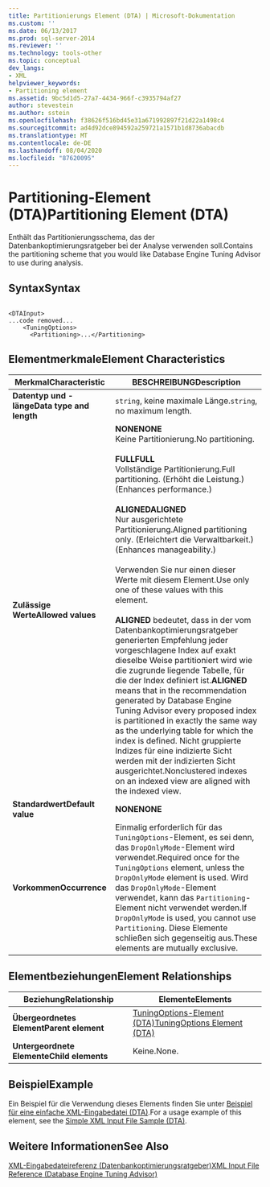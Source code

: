 ```yaml
---
title: Partitionierungs Element (DTA) | Microsoft-Dokumentation
ms.custom: ''
ms.date: 06/13/2017
ms.prod: sql-server-2014
ms.reviewer: ''
ms.technology: tools-other
ms.topic: conceptual
dev_langs:
- XML
helpviewer_keywords:
- Partitioning element
ms.assetid: 9bc5d1d5-27a7-4434-966f-c3935794af27
author: stevestein
ms.author: sstein
ms.openlocfilehash: f38626f516bd45e31a671992897f21d22a1498c4
ms.sourcegitcommit: ad4d92dce894592a259721a1571b1d8736abacdb
ms.translationtype: MT
ms.contentlocale: de-DE
ms.lasthandoff: 08/04/2020
ms.locfileid: "87620095"
---
```

# <a name="partitioning-element-dta"></a><span data-ttu-id="fb386-102">Partitioning-Element (DTA)</span><span class="sxs-lookup"><span data-stu-id="fb386-102">Partitioning Element (DTA)</span></span>
  <span data-ttu-id="fb386-103">Enthält das Partitionierungsschema, das der Datenbankoptimierungsratgeber bei der Analyse verwenden soll.</span><span class="sxs-lookup"><span data-stu-id="fb386-103">Contains the partitioning scheme that you would like Database Engine Tuning Advisor to use during analysis.</span></span>  
  
## <a name="syntax"></a><span data-ttu-id="fb386-104">Syntax</span><span class="sxs-lookup"><span data-stu-id="fb386-104">Syntax</span></span>  
  
```  
  
<DTAInput>  
...code removed...  
    <TuningOptions>  
      <Partitioning>...</Partitioning>  
```  
  
## <a name="element-characteristics"></a><span data-ttu-id="fb386-105">Elementmerkmale</span><span class="sxs-lookup"><span data-stu-id="fb386-105">Element Characteristics</span></span>  
  
|<span data-ttu-id="fb386-106">Merkmal</span><span class="sxs-lookup"><span data-stu-id="fb386-106">Characteristic</span></span>|<span data-ttu-id="fb386-107">BESCHREIBUNG</span><span class="sxs-lookup"><span data-stu-id="fb386-107">Description</span></span>|  
|--------------------|-----------------|  
|<span data-ttu-id="fb386-108">**Datentyp und -länge**</span><span class="sxs-lookup"><span data-stu-id="fb386-108">**Data type and length**</span></span>|<span data-ttu-id="fb386-109">`string`, keine maximale Länge.</span><span class="sxs-lookup"><span data-stu-id="fb386-109">`string`, no maximum length.</span></span>|  
|<span data-ttu-id="fb386-110">**Zulässige Werte**</span><span class="sxs-lookup"><span data-stu-id="fb386-110">**Allowed values**</span></span>|<span data-ttu-id="fb386-111">**NONE**</span><span class="sxs-lookup"><span data-stu-id="fb386-111">**NONE**</span></span><br /> <span data-ttu-id="fb386-112">Keine Partitionierung.</span><span class="sxs-lookup"><span data-stu-id="fb386-112">No partitioning.</span></span><br /><br /> <span data-ttu-id="fb386-113">**FULL**</span><span class="sxs-lookup"><span data-stu-id="fb386-113">**FULL**</span></span><br /> <span data-ttu-id="fb386-114">Vollständige Partitionierung.</span><span class="sxs-lookup"><span data-stu-id="fb386-114">Full partitioning.</span></span> <span data-ttu-id="fb386-115">(Erhöht die Leistung.)</span><span class="sxs-lookup"><span data-stu-id="fb386-115">(Enhances performance.)</span></span><br /><br /> <span data-ttu-id="fb386-116">**ALIGNED**</span><span class="sxs-lookup"><span data-stu-id="fb386-116">**ALIGNED**</span></span><br /> <span data-ttu-id="fb386-117">Nur ausgerichtete Partitionierung.</span><span class="sxs-lookup"><span data-stu-id="fb386-117">Aligned partitioning only.</span></span> <span data-ttu-id="fb386-118">(Erleichtert die Verwaltbarkeit.)</span><span class="sxs-lookup"><span data-stu-id="fb386-118">(Enhances manageability.)</span></span><br /><br /> <span data-ttu-id="fb386-119">Verwenden Sie nur einen dieser Werte mit diesem Element.</span><span class="sxs-lookup"><span data-stu-id="fb386-119">Use only one of these values with this element.</span></span><br /><br /> <span data-ttu-id="fb386-120">**ALIGNED** bedeutet, dass in der vom Datenbankoptimierungsratgeber generierten Empfehlung jeder vorgeschlagene Index auf exakt dieselbe Weise partitioniert wird wie die zugrunde liegende Tabelle, für die der Index definiert ist.</span><span class="sxs-lookup"><span data-stu-id="fb386-120">**ALIGNED** means that in the recommendation generated by Database Engine Tuning Advisor every proposed index is partitioned in exactly the same way as the underlying table for which the index is defined.</span></span> <span data-ttu-id="fb386-121">Nicht gruppierte Indizes für eine indizierte Sicht werden mit der indizierten Sicht ausgerichtet.</span><span class="sxs-lookup"><span data-stu-id="fb386-121">Nonclustered indexes on an indexed view are aligned with the indexed view.</span></span>|  
|<span data-ttu-id="fb386-122">**Standardwert**</span><span class="sxs-lookup"><span data-stu-id="fb386-122">**Default value**</span></span>|<span data-ttu-id="fb386-123">**NONE**</span><span class="sxs-lookup"><span data-stu-id="fb386-123">**NONE**</span></span>|  
|<span data-ttu-id="fb386-124">**Vorkommen**</span><span class="sxs-lookup"><span data-stu-id="fb386-124">**Occurrence**</span></span>|<span data-ttu-id="fb386-125">Einmalig erforderlich für das `TuningOptions`-Element, es sei denn, das `DropOnlyMode`-Element wird verwendet.</span><span class="sxs-lookup"><span data-stu-id="fb386-125">Required once for the `TuningOptions` element, unless the `DropOnlyMode` element is used.</span></span> <span data-ttu-id="fb386-126">Wird das `DropOnlyMode`-Element verwendet, kann das `Partitioning`-Element nicht verwendet werden.</span><span class="sxs-lookup"><span data-stu-id="fb386-126">If `DropOnlyMode` is used, you cannot use `Partitioning`.</span></span> <span data-ttu-id="fb386-127">Diese Elemente schließen sich gegenseitig aus.</span><span class="sxs-lookup"><span data-stu-id="fb386-127">These elements are mutually exclusive.</span></span>|  
  
## <a name="element-relationships"></a><span data-ttu-id="fb386-128">Elementbeziehungen</span><span class="sxs-lookup"><span data-stu-id="fb386-128">Element Relationships</span></span>  
  
|<span data-ttu-id="fb386-129">Beziehung</span><span class="sxs-lookup"><span data-stu-id="fb386-129">Relationship</span></span>|<span data-ttu-id="fb386-130">Elemente</span><span class="sxs-lookup"><span data-stu-id="fb386-130">Elements</span></span>|  
|------------------|--------------|  
|<span data-ttu-id="fb386-131">**Übergeordnetes Element**</span><span class="sxs-lookup"><span data-stu-id="fb386-131">**Parent element**</span></span>|[<span data-ttu-id="fb386-132">TuningOptions-Element &#40;DTA&#41;</span><span class="sxs-lookup"><span data-stu-id="fb386-132">TuningOptions Element &#40;DTA&#41;</span></span>](tuningoptions-element-dta.md)|  
|<span data-ttu-id="fb386-133">**Untergeordnete Elemente**</span><span class="sxs-lookup"><span data-stu-id="fb386-133">**Child elements**</span></span>|<span data-ttu-id="fb386-134">Keine.</span><span class="sxs-lookup"><span data-stu-id="fb386-134">None.</span></span>|  
  
## <a name="example"></a><span data-ttu-id="fb386-135">Beispiel</span><span class="sxs-lookup"><span data-stu-id="fb386-135">Example</span></span>  
 <span data-ttu-id="fb386-136">Ein Beispiel für die Verwendung dieses Elements finden Sie unter [Beispiel für eine einfache XML-Eingabedatei &#40;DTA&#41;](simple-xml-input-file-sample-dta.md).</span><span class="sxs-lookup"><span data-stu-id="fb386-136">For a usage example of this element, see the [Simple XML Input File Sample &#40;DTA&#41;](simple-xml-input-file-sample-dta.md).</span></span>  
  
## <a name="see-also"></a><span data-ttu-id="fb386-137">Weitere Informationen</span><span class="sxs-lookup"><span data-stu-id="fb386-137">See Also</span></span>  
 [<span data-ttu-id="fb386-138">XML-Eingabedateireferenz &#40;Datenbankoptimierungsratgeber&#41;</span><span class="sxs-lookup"><span data-stu-id="fb386-138">XML Input File Reference &#40;Database Engine Tuning Advisor&#41;</span></span>](xml-input-file-reference-database-engine-tuning-advisor.md)  
  
  

